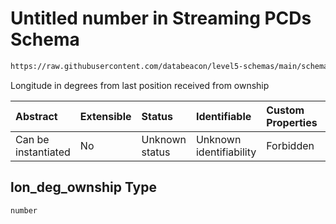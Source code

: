 # Untitled number in Streaming PCDs Schema

```txt
https://raw.githubusercontent.com/databeacon/level5-schemas/main/schemas/streaming/pcds.schema.json#/properties/lon_deg_ownship
```

Longitude in degrees from last position received from ownship

| Abstract            | Extensible | Status         | Identifiable            | Custom Properties | Additional Properties | Access Restrictions | Defined In                                                                        |
| :------------------ | :--------- | :------------- | :---------------------- | :---------------- | :-------------------- | :------------------ | :-------------------------------------------------------------------------------- |
| Can be instantiated | No         | Unknown status | Unknown identifiability | Forbidden         | Allowed               | none                | [pcds.schema.json\*](../../out/streaming/pcds.schema.json "open original schema") |

## lon\_deg\_ownship Type

`number`
